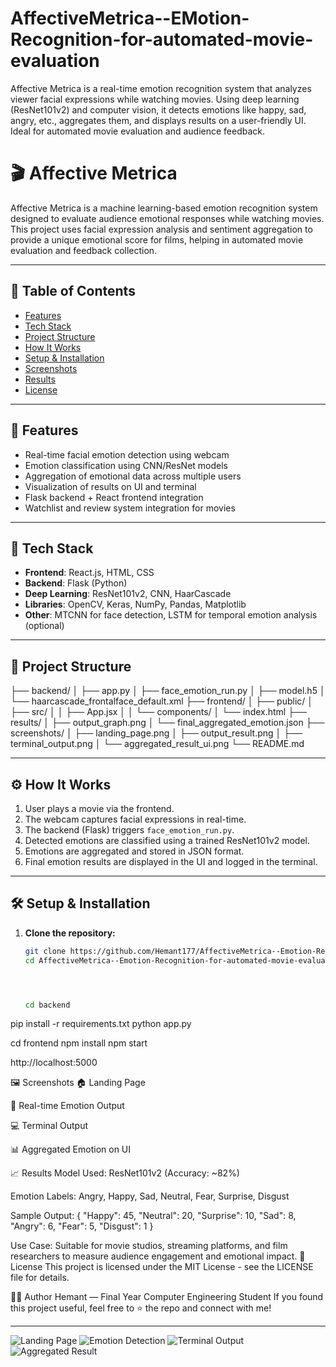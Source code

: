 # AffectiveMetrica--EMotion-Recognition-for-automated-movie-evaluation
Affective Metrica is a real-time emotion recognition system that analyzes viewer facial expressions while watching movies. Using deep learning (ResNet101v2) and computer vision, it detects emotions like happy, sad, angry, etc., aggregates them, and displays results on a user-friendly UI. Ideal for automated movie evaluation and audience feedback.

# 🎬 Affective Metrica

Affective Metrica is a machine learning-based emotion recognition system designed to evaluate audience emotional responses while watching movies. This project uses facial expression analysis and sentiment aggregation to provide a unique emotional score for films, helping in automated movie evaluation and feedback collection.

---

## 📌 Table of Contents

- [Features](#features)
- [Tech Stack](#tech-stack)
- [Project Structure](#project-structure)
- [How It Works](#how-it-works)
- [Setup & Installation](#setup--installation)
- [Screenshots](#screenshots)
- [Results](#results)
- [License](#license)

---

## 🚀 Features

- Real-time facial emotion detection using webcam
- Emotion classification using CNN/ResNet models
- Aggregation of emotional data across multiple users
- Visualization of results on UI and terminal
- Flask backend + React frontend integration
- Watchlist and review system integration for movies

---

## 🧰 Tech Stack

- **Frontend**: React.js, HTML, CSS
- **Backend**: Flask (Python)
- **Deep Learning**: ResNet101v2, CNN, HaarCascade
- **Libraries**: OpenCV, Keras, NumPy, Pandas, Matplotlib
- **Other**: MTCNN for face detection, LSTM for temporal emotion analysis (optional)

---

## 📂 Project Structure

├── backend/
│ ├── app.py
│ ├── face_emotion_run.py
│ ├── model.h5
│ └── haarcascade_frontalface_default.xml
├── frontend/
│ ├── public/
│ ├── src/
│ │ ├── App.jsx
│ │ └── components/
│ └── index.html
├── results/
│ ├── output_graph.png
│ └── final_aggregated_emotion.json
├── screenshots/
│ ├── landing_page.png
│ ├── output_result.png
│ ├── terminal_output.png
│ └── aggregated_result_ui.png
└── README.md




---

## ⚙️ How It Works

1. User plays a movie via the frontend.
2. The webcam captures facial expressions in real-time.
3. The backend (Flask) triggers `face_emotion_run.py`.
4. Detected emotions are classified using a trained ResNet101v2 model.
5. Emotions are aggregated and stored in JSON format.
6. Final emotion results are displayed in the UI and logged in the terminal.

---

## 🛠️ Setup & Installation

1. **Clone the repository:**

   ```bash
   git clone https://github.com/Hemant177/AffectiveMetrica--Emotion-Recognition-for-automated-movie-evaluation.git
   cd AffectiveMetrica--Emotion-Recognition-for-automated-movie-evaluation




   cd backend
pip install -r requirements.txt
python app.py


cd frontend
npm install
npm start


http://localhost:5000


🖼️ Screenshots
🏠 Landing Page

📸 Real-time Emotion Output

💻 Terminal Output

📊 Aggregated Emotion on UI

📈 Results
Model Used: ResNet101v2 (Accuracy: ~82%)

Emotion Labels: Angry, Happy, Sad, Neutral, Fear, Surprise, Disgust

Sample Output:
{
  "Happy": 45,
  "Neutral": 20,
  "Surprise": 10,
  "Sad": 8,
  "Angry": 6,
  "Fear": 5,
  "Disgust": 1
}

Use Case: Suitable for movie studios, streaming platforms, and film researchers to measure audience engagement and emotional impact.
📜 License
This project is licensed under the MIT License - see the LICENSE file for details.

🙋‍♂️ Author
Hemant — Final Year Computer Engineering Student
If you found this project useful, feel free to ⭐ the repo and connect with me!

---


![Landing Page](Screenshots/Output1.png)
![Emotion Detection](Screenshots/output2.png)
![Terminal Output](Screenshots/Output3.png)
![Aggregated Result](Screenshots/output4.png)





